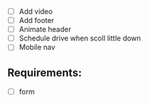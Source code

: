 - [ ] Add video 
- [ ] Add footer
- [ ] Animate header
- [ ] Schedule drive when scoll little down
- [ ] Mobile nav

## Requirements:
- [ ] form




